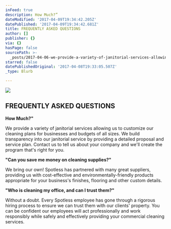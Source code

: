 ```yaml
---
inFeed: true
description: How Much?”
dateModified: '2017-04-09T19:34:42.205Z'
datePublished: '2017-04-09T19:34:42.681Z'
title: FREQUENTLY ASKED QUESTIONS
author: []
publisher: {}
via: {}
hasPage: false
sourcePath: >-
  _posts/2017-04-06-we-provide-a-variety-of-janitorial-services-allowing-us-to-c.md
starred: false
datePublishedOriginal: '2017-04-08T19:33:05.507Z'
_type: Blurb

---
```

![](https://the-grid-user-content.s3-us-west-2.amazonaws.com/6357c909-744c-49ec-a83d-28779239b494.png)

## FREQUENTLY ASKED QUESTIONS

**How Much?"**

We provide a variety of janitorial services allowing us to customize our cleaning plans for businesses and budgets of all sizes. We build transparency into our janitorial service by providing a detailed proposal and service plan. Contact us to tell us about your company and we'll create the program that's right for you.

**"Can you save me money on cleaning supplies?"**

We bring our own! Spotless has partnered with many great suppliers, providing us with cost-effective and environmentally-friendly products appropriate for your business's finishes, flooring and other custom details.

**"Who is cleaning my office, and can I trust them?"**

Without a doubt. Every Spotless employee has gone through a rigorous hiring process to ensure we can trust them with our clients' property. You can be confident our employees will act professionally and work responsibly while safely and effectively providing your commercial cleaning services.